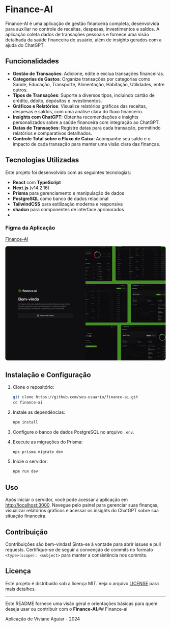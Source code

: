 # Finance-AI

Finance-AI é uma aplicação de gestão financeira completa, desenvolvida para auxiliar no controle de receitas, despesas, investimentos e saldos. A aplicação coleta dados de transações pessoais e fornece uma visão detalhada da saúde financeira do usuário, além de insights gerados com a ajuda do ChatGPT.

## Funcionalidades

- **Gestão de Transações**: Adicione, edite e exclua transações financeiras.
- **Categorias de Gastos**: Organize transações por categorias como Saúde, Educação, Transporte, Alimentação, Habitação, Utilidades, entre outros.
- **Tipos de Transações**: Suporte a diversos tipos, incluindo cartão de crédito, débito, depósitos e investimentos.
- **Gráficos e Relatórios**: Visualize relatórios gráficos das receitas, despesas e saldos, com uma análise clara do fluxo financeiro.
- **Insights com ChatGPT**: Obtenha recomendações e insights personalizados sobre a saúde financeira com integração ao ChatGPT.
- **Datas de Transações**: Registre datas para cada transação, permitindo relatórios e comparativos detalhados.
- **Controle Total sobre o Fluxo de Caixa**: Acompanhe seu saldo e o impacto de cada transação para manter uma visão clara das finanças.

## Tecnologias Utilizadas

Este projeto foi desenvolvido com as seguintes tecnologias:

- **React** com **TypeScript**
- **Next.js** (v14.2.16)
- **Prisma** para gerenciamento e manipulação de dados
- **PostgreSQL** como banco de dados relacional
- **TailwindCSS** para estilização moderna e responsiva
- **shadcn** para componentes de interface aprimorados
- 
### Figma da Aplicação
<a href="https://www.figma.com/design/ndIZ9nevfZZCMxCL4lZxfQ/FSW-Finance-(LIVE)?node-id=248-2996&node-type=frame&t=z8EdlxPLNkRhHoVf-0">Finance-AI</a>

<img src="/public/finace-tela-login.png">

## Instalação e Configuração

1. Clone o repositório:

   ```bash
   git clone https://github.com/seu-usuario/finance-ai.git
   cd finance-ai
   ```

2. Instale as dependências:

   ```bash
   npm install
   ```

3. Configure o banco de dados PostgreSQL no arquivo `.env`.

4. Execute as migrações do Prisma:

   ```bash
   npx prisma migrate dev
   ```

5. Inicie o servidor:

   ```bash
   npm run dev
   ```

## Uso

Após iniciar o servidor, você pode acessar a aplicação em [http://localhost:3000](http://localhost:3000). Navegue pelo painel para gerenciar suas finanças, visualizar relatórios gráficos e acessar os insights do ChatGPT sobre sua situação financeira.

## Contribuição

Contribuições são bem-vindas! Sinta-se à vontade para abrir issues e pull requests. Certifique-se de seguir a convenção de commits no formato `<type>(scope): <subject>` para manter a consistência nos commits.

## Licença

Este projeto é distribuído sob a licença MIT. Veja o arquivo [LICENSE](./LICENSE) para mais detalhes.

---

Este README fornece uma visão geral e orientações básicas para quem deseja usar ou contribuir com o **Finance-AI**.## Finance-ai

Aplicação de Viviane Aguiar - 2024  